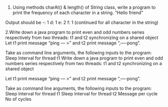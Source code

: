1. Using methods charAt() & length() of String class, write a program to print the
frequency of each character in a string.
“Hello friend”

Output should be
-: 1
d: 1
e: 2
f: 1
(continued for all character in the string)

2.Write down a java program to print even and odd numbers series respectively
from two threads: t1 and t2 synchronizing on a shared object
Let t1 print message “ping — >” and t2 print message “,—-pong”.

Take as command line arguments, the following inputs to the program:
Sleep Interval for thread t1
Write down a java program to print even and odd numbers series respectively from two
threads: t1 and t2 synchronizing on a shared object

Let t1 print message “ping — >” and t2 print message “,—-pong”.

Take as command line arguments, the following inputs to the program:
Sleep Interval for thread t1
Sleep Interval for thread t2
Message per cycle
No of cycles
